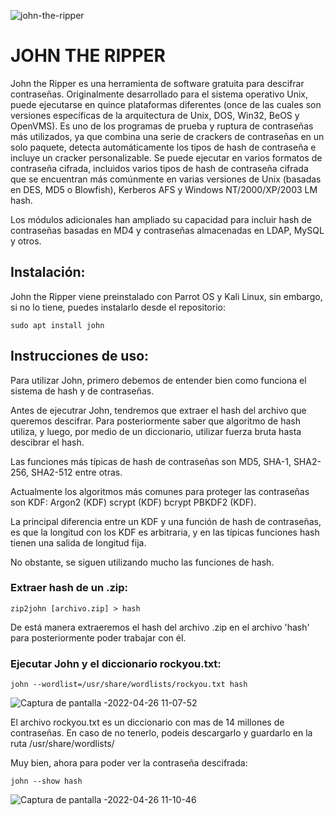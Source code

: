 ![john-the-ripper](https://user-images.githubusercontent.com/103068924/165256644-634b06fa-bd19-4238-8f4f-00bf93aa165e.png)

# JOHN THE RIPPER

John the Ripper es una herramienta de software gratuita para descifrar contraseñas. Originalmente desarrollado 
para el sistema operativo Unix, puede ejecutarse en quince plataformas diferentes (once de las cuales son versiones
específicas de la arquitectura de Unix, DOS, Win32, BeOS y OpenVMS). Es uno de los programas de prueba y ruptura de 
contraseñas más utilizados, ya que combina una serie de crackers de contraseñas en un solo paquete, detecta 
automáticamente los tipos de hash de contraseña e incluye un cracker personalizable. Se puede ejecutar en varios
formatos de contraseña cifrada, incluidos varios tipos de hash de contraseña cifrada que se encuentran más comúnmente
en varias versiones de Unix (basadas en DES, MD5 o Blowfish), Kerberos AFS y Windows NT/2000/XP/2003 LM hash.

Los módulos adicionales han ampliado su capacidad para incluir hash de contraseñas basadas en MD4 y contraseñas
almacenadas en LDAP, MySQL y otros.

## Instalación:

John the Ripper viene preinstalado con Parrot OS y Kali Linux, sin embargo, si no lo tiene, puedes instalarlo desde 
el repositorio:

    sudo apt install john
    

## Instrucciones de uso:

Para utilizar John, primero debemos de entender bien como funciona el sistema de hash y de contraseñas. 

Antes de ejecutrar John, tendremos que extraer el hash del archivo que queremos descifrar. Para posteriormente saber
que algoritmo de hash utiliza, y luego, por medio de un diccionario, utilizar fuerza bruta hasta descibrar el hash.

Las funciones más típicas de hash de contraseñas son MD5, SHA-1, SHA2-256, SHA2-512 entre otras.

Actualmente los algoritmos más comunes para proteger las contraseñas son KDF: Argon2 (KDF) scrypt (KDF) bcrypt PBKDF2
(KDF). 

La principal diferencia entre un KDF y una función de hash de contraseñas, es que la longitud con los KDF
es arbitraria, y en las típicas funciones hash tienen una salida de longitud fija.

No obstante, se siguen utilizando mucho las funciones de hash.

### Extraer hash de un .zip:

    zip2john [archivo.zip] > hash
    
De está manera extraeremos el hash del archivo .zip en el archivo 'hash' para posteriormente poder trabajar con él.

### Ejecutar John y el diccionario rockyou.txt:

    john --wordlist=/usr/share/wordlists/rockyou.txt hash

![Captura de pantalla -2022-04-26 11-07-52](https://user-images.githubusercontent.com/103068924/165265458-aef0e310-ff62-4057-90ce-be6f8a65c45c.png)

El archivo rockyou.txt es un diccionario con mas de 14 millones de contraseñas. En caso de no tenerlo, podeis
descargarlo y guardarlo en la ruta /usr/share/wordlists/

Muy bien, ahora para poder ver la contraseña descifrada:

    john --show hash
    
 ![Captura de pantalla -2022-04-26 11-10-46](https://user-images.githubusercontent.com/103068924/165265589-818f0f4e-9b0b-42fa-ad8d-250a3a585601.png)

